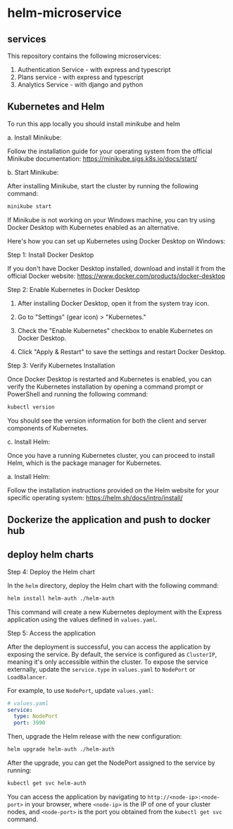 # helm-microservice
## services
This repository contains the following microservices:
1. Authentication Service - with express and typescript
2. Plans service - with express and typescript
3. Analytics Service - with django and python

## Kubernetes and Helm
To run this app locally you should install minikube and helm

a. Install Minikube:

Follow the installation guide for your operating system from the official Minikube documentation: https://minikube.sigs.k8s.io/docs/start/

b. Start Minikube:

After installing Minikube, start the cluster by running the following command:

```bash
minikube start
```
If Minikube is not working on your Windows machine, you can try using Docker Desktop with Kubernetes enabled as an alternative.

Here's how you can set up Kubernetes using Docker Desktop on Windows:

Step 1: Install Docker Desktop

If you don't have Docker Desktop installed, download and install it from the official Docker website: https://www.docker.com/products/docker-desktop

Step 2: Enable Kubernetes in Docker Desktop

1. After installing Docker Desktop, open it from the system tray icon.

2. Go to "Settings" (gear icon) > "Kubernetes."

3. Check the "Enable Kubernetes" checkbox to enable Kubernetes on Docker Desktop.

4. Click "Apply & Restart" to save the settings and restart Docker Desktop.

Step 3: Verify Kubernetes Installation

Once Docker Desktop is restarted and Kubernetes is enabled, you can verify the Kubernetes installation by opening a command prompt or PowerShell and running the following command:

```bash
kubectl version
```
You should see the version information for both the client and server components of Kubernetes.

c. Install Helm:

Once you have a running Kubernetes cluster, you can proceed to install Helm, which is the package manager for Kubernetes.

a. Install Helm:

Follow the installation instructions provided on the Helm website for your specific operating system: https://helm.sh/docs/intro/install/

## Dockerize the application and push to docker hub


## deploy helm charts

Step 4: Deploy the Helm chart

In the `helm` directory, deploy the Helm chart with the following command:

```bash
helm install helm-auth ./helm-auth
```

This command will create a new Kubernetes deployment with the Express application using the values defined in `values.yaml`.

Step 5: Access the application

After the deployment is successful, you can access the application by exposing the service. By default, the service is configured as `ClusterIP`, meaning it's only accessible within the cluster. To expose the service externally, update the `service.type` in `values.yaml` to `NodePort` or `LoadBalancer`.

For example, to use `NodePort`, update `values.yaml`:

```yaml
# values.yaml
service:
  type: NodePort
  port: 3990
```

Then, upgrade the Helm release with the new configuration:

```bash
helm upgrade helm-auth ./helm-auth
```

After the upgrade, you can get the NodePort assigned to the service by running:

```bash
kubectl get svc helm-auth
```

You can access the application by navigating to `http://<node-ip>:<node-port>` in your browser, where `<node-ip>` is the IP of one of your cluster nodes, and `<node-port>` is the port you obtained from the `kubectl get svc` command.
